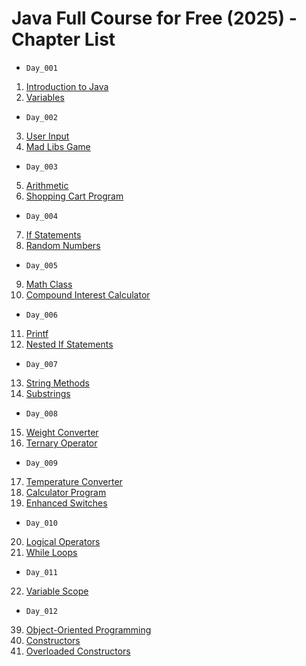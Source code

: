 # Java Full Course for Free (2025) - Chapter List

- `Day_001`

1.  [Introduction to Java](./Day_001/Project_001)
2.  [Variables](./Day_001/Project_002)

- `Day_002`

3. [User Input](./Day_002/Project_001)
4. [Mad Libs Game](./Day_002/Project_002)

- `Day_003`

5. [Arithmetic](./Day_003/Project_001)
6. [Shopping Cart Program](./Day_003/Project_002)

- `Day_004`

7. [If Statements](./Day_004/Project_001)
8. [Random Numbers](./Day_004/Project_002)

- `Day_005`

9. [Math Class](./Day_005/Project_001)
10. [Compound Interest Calculator](./Day_005/Project_002)

- `Day_006`

11. [Printf](./Day_006/Project_001)
12. [Nested If Statements](./Day_006/Project_002)

- `Day_007`

13. [String Methods](./Day_007/Project_001)
14. [Substrings](./Day_007/Project_002)

- `Day_008`

15. [Weight Converter](./Day_008/Project_001)
16. [Ternary Operator](./Day_008/Project_002)

- `Day_009`

17. [Temperature Converter](./Day_009/Project_001)
18. [Calculator Program](./Day_009/Project_002)
19. [Enhanced Switches](./Day_009/Project_003)

- `Day_010`

20. [Logical Operators](./Day_010/Project_001)
21. [While Loops](./Day_010/Project_002)

- `Day_011`

22. [Variable Scope](./Day_011/Project_001)

- `Day_012`

39. [Object-Oriented Programming](./Day_012/Project_001)
40. [Constructors](./Day_012/Project_002)
41. [Overloaded Constructors](./Day_012/Project_003)

<!--
23. [For Loops](./Day_023/Project_001)
24. [Break & Continue](./Day_024/Project_001)
25. [Nested Loops](./Day_025/Project_001)
26. [Methods](./Day_026/Project_001)
27. [Overloaded Methods](./Day_027/Project_001)
28. [Number Guessing Game](./Day_022/Project_001)
29. [Banking Program](./Day_029/Project_001)
30. [Dice Roller Program](./Day_030/Project_001)
31. [Arrays](./Day_031/Project_001)
32. [Enter User Input into an Array](./Day_032/Project_001)
33. [Search an Array](./Day_033/Project_001)
34. [Varargs](./Day_034/Project_001)
35. [2D Arrays](./Day_035/Project_001)
36. [Quiz Game](./Day_036/Project_001)
37. [Rock Paper Scissors](./Day_037/Project_001)
38. [Slot Machine](./Day_038/Project_001)

---------------------------------------------------

39. [Object-Oriented Programming](./Day_039/Project_001) +
40. [Constructors](./Day_040/Project_001)
41. [Overloaded Constructors](./Day_041/Project_001)
42. [Array of Objects](./Day_042/Project_001)
43. [Static](./Day_043/Project_001)
44. [Inheritance](./Day_044/Project_001)
45. [Super](./Day_045/Project_001)
46. [Method Overriding](./Day_046/Project_001)
47. [ToString Method](./Day_047/Project_001)
48. [Abstraction](./Day_048/Project_001)
49. [Interfaces](./Day_049/Project_001)
50. [Polymorphism](./Day_050/Project_001)
51. [Runtime Polymorphism](./Day_051/Project_001)
52. [Getters and Setters](./Day_052/Project_001)

---------------------------------------------------

53. [Aggregation](./Day_053/Project_001)
54. [Composition](./Day_054/Project_001)
55. [Wrapper Classes](./Day_055/Project_001)
56. [ArrayLists](./Day_056/Project_001)
57. [Exception Handling](./Day_057/Project_001)
58. [Write Files](./Day_058/Project_001)
59. [Read Files](./Day_059/Project_001)
60. [Music Player](./Day_060/Project_001)
61. [Hangman Game](./Day_061/Project_001)
62. [Dates & Times](./Day_062/Project_001)
63. [Anonymous Classes](./Day_063/Project_001)
64. [TimerTasks](./Day_064/Project_001)
65. [Countdown Timer](./Day_065/Project_001)
66. [Generics](./Day_066/Project_001)
67. [HashMaps](./Day_067/Project_001)
68. [Enums](./Day_068/Project_001)
69. [Threading](./Day_069/Project_001)
70. [Multithreading](./Day_070/Project_001)
71. [Alarm Clock](./Day_071/Project_001)
-->
